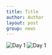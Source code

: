 ```yaml
---
title: Title
author: Author
layout: post
group: news
---
```

 <img src="/static/img/news/day-1.jpg" alt="Day 1" class="img-fluid">

 <img src="/static/img/news/day-1.jpg" alt="Day 1" class="img-fluid">

